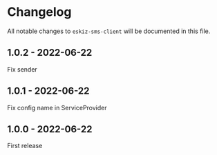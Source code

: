 # Changelog

All notable changes to `eskiz-sms-client` will be documented in this file.

## 1.0.2 - 2022-06-22

Fix sender

## 1.0.1 - 2022-06-22

Fix config name in ServiceProvider

## 1.0.0 - 2022-06-22

First release
